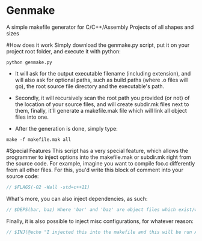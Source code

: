 # Genmake
A simple makefile generator for C/C++/Assembly Projects of all shapes and sizes

#How does it work
Simply download the genmake.py script, put it on your project root folder, and execute it with python:

```
python genmake.py
```

- It will ask for the output executable filename (including extension),
and will also ask for optional paths, such as build paths (where .o files will go), the root source file directory and the executable's path.

- Secondly, it will recursively scan the root path you provided (or not) of the location of your source files, and will create subdir.mk files next to them, finally, it'll generate a makefile.mak file which will link all object files into one.

- After the generation is done, simply type:
```
make -f makefile.mak all
```

#Special Features
This script has a very special feature, which allows the programmer to inject options into the makefile.mak or subdir.mk right from the source code.
For example, imagine you want to compile foo.c differently from all other files. For this, you'd write this block of comment into your source code:
```javascript
// $FLAGS(-O2 -Wall -std=c++11) 
```

What's more, you can also inject dependencies, as such:
```javascript
// $DEPS(bar, baz) Where 'bar' and 'baz' are object files which exist/will exist on the build path  
```

Finally, it is also possible to inject misc configurations, for whatever reason:
```javascript
// $INJ(@echo "I injected this into the makefile and this will be run AFTER the compilation")
```